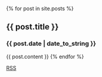 <link rel="alternate" type="application/atom+xml" title="{{ site.title }}" href="/feed.xml">

{% for post in site.posts %}
## {{ post.title }}
### {{ post.date | date_to_string }}
{{ post.content }}
{% endfor %}

<a class="btn btn-rss" href="/feed.xml" target="_blank">RSS</a>

